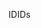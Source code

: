 <span data-ttu-id="9a747-101">ID</span><span class="sxs-lookup"><span data-stu-id="9a747-101">IDs</span></span>